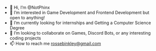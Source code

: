- 👋 Hi, I’m @NotPhinx
- 👀 I’m interested in Game Development and Frontend Development but open to anything!
- 🌱 I’m currently looking for internships and Getting a Computer Science Degree
- 💞️ I’m looking to collaborate on Games, Discord Bots, or any interesting coding projects
- 📫 How to reach me rossebinkley@gmail.com

<!---
NotPhinx/NotPhinx is a ✨ special ✨ repository because its `README.md` (this file) appears on your GitHub profile.
You can click the Preview link to take a look at your changes.
--->
